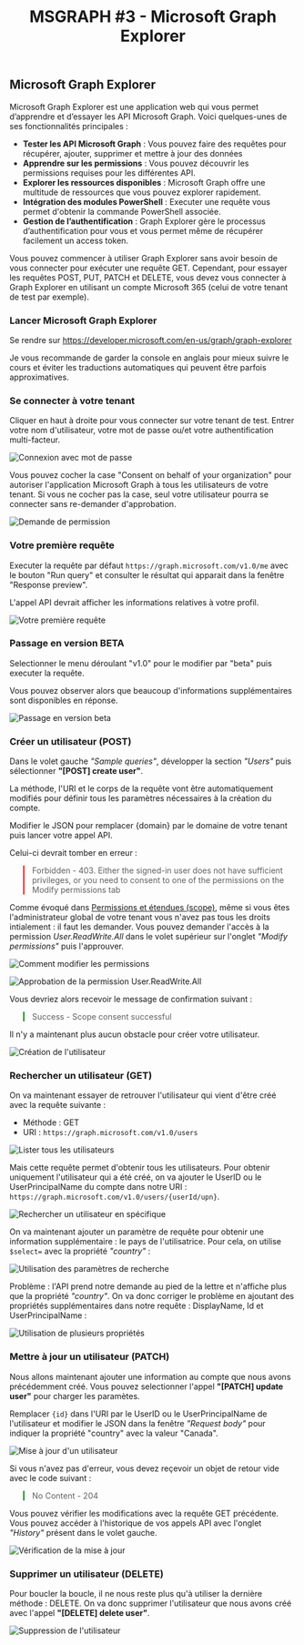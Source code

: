 ﻿---
layout: post
title: "MSGRAPH #3 - Microsoft Graph Explorer"
description: "Prendre en main efficacement l'outil web de requête d'API"
tableOfContent: "/2023/09/17/cours-msgraph-sommaire"
nextLink:
  name: "Partie 4"
  id: "/2023/09/17/cours-msgraph-004"
prevLink:
  name: "Partie 2"
  id: "/2023/09/17/cours-msgraph-002"
---

## Microsoft Graph Explorer

Microsoft Graph Explorer est une application web qui vous permet d’apprendre et d’essayer les API Microsoft Graph. Voici quelques-unes de ses fonctionnalités principales :

- **Tester les API Microsoft Graph** : Vous pouvez faire des requêtes pour récupérer, ajouter, supprimer et mettre à jour des données
- **Apprendre sur les permissions** : Vous pouvez découvrir les permissions requises pour les différentes API.
- **Explorer les ressources disponibles** : Microsoft Graph offre une multitude de ressources que vous pouvez explorer rapidement.
- **Intégration des modules PowerShell** : Executer une requête vous permet d'obtenir la commande PowerShell associée.
- **Gestion de l’authentification** : Graph Explorer gère le processus d’authentification pour vous et vous permet même de récupérer facilement un access token.

Vous pouvez commencer à utiliser Graph Explorer sans avoir besoin de vous connecter pour exécuter une requête GET. Cependant, pour essayer les requêtes POST, PUT, PATCH et DELETE, vous devez vous connecter à Graph Explorer en utilisant un compte Microsoft 365 (celui de votre tenant de test par exemple).

### Lancer Microsoft Graph Explorer

Se rendre sur <https://developer.microsoft.com/en-us/graph/graph-explorer>

Je vous recommande de garder la console en anglais pour mieux suivre le cours et éviter les traductions automatiques qui peuvent être parfois approximatives.

### Se connecter à votre tenant

Cliquer en haut à droite pour vous connecter sur votre tenant de test. Entrer votre nom d'utilisateur, votre mot de passe ou/et votre authentification multi-facteur.

![Connexion avec mot de passe](/assets/images/msgraph-301.png)

Vous pouvez cocher la case "Consent on behalf of your organization" pour autoriser l'application Microsoft Graph à tous les utilisateurs de votre tenant. Si vous ne cocher pas la case, seul votre utilisateur pourra se connecter sans re-demander d'approbation.

![Demande de permission](/assets/images/msgraph-302.png)

### Votre première requête

Executer la requête par défaut `https://graph.microsoft.com/v1.0/me` avec le bouton "Run query" et consulter le résultat qui apparait dans la fenêtre "Response preview".

L'appel API devrait afficher les informations relatives à votre profil.

![Votre première requête](/assets/images/msgraph-318.png)

### Passage en version BETA

Selectionner le menu déroulant "v1.0" pour le modifier par "beta" puis executer la requête.

Vous pouvez observer alors que beaucoup d'informations supplémentaires sont disponibles en réponse.

![Passage en version beta](/assets/images/msgraph-317.png)

### Créer un utilisateur (POST)

Dans le volet gauche *"Sample queries"*, développer la section *"Users"* puis sélectionner **"\[POST] create user"**.

La méthode, l'URI et le corps de la requête vont être automatiquement modifiés pour définir tous les paramètres nécessaires à la création du compte.

Modifier le JSON pour remplacer {domain} par le domaine de votre tenant puis lancer votre appel API.

Celui-ci devrait tomber en erreur :

<blockquote style="
    background: var(--negative);
    border-color: red;
">
  <p>Forbidden - 403. Either the signed-in user does not have sufficient privileges, or you need to consent to one of the permissions on the Modify permissions tab</p>
</blockquote>

Comme évoqué dans [Permissions et étendues (scope)](/2023/09/17/cours-msgraph-002#permissions-et-étendues-scopes), même si vous êtes l'administrateur global de votre tenant vous n'avez pas tous les droits intialement : il faut les demander. Vous pouvez demander l'accès à la permission *User.ReadWrite.All* dans le volet supérieur sur l'onglet *"Modify permissions"* puis l'approuver.

![Comment modifier les permissions](/assets/images/msgraph-305.png)

![Approbation de la permission User.ReadWrite.All](/assets/images/msgraph-306.png)

Vous devriez alors recevoir le message de confirmation suivant : 

<blockquote style="
    border-color: green;
    background: var(--positive);
">
  <p>Success - Scope consent successful</p>
</blockquote>

Il n'y a maintenant plus aucun obstacle pour créer votre utilisateur.

![Création de l'utilisateur](/assets/images/msgraph-308.png)

### Rechercher un utilisateur (GET)

On va maintenant essayer de retrouver l'utilisateur qui vient d'être créé avec la requête suivante :

- Méthode : GET
- URI : `https://graph.microsoft.com/v1.0/users`

![Lister tous les utilisateurs](/assets/images/msgraph-309.png)

Mais cette requête permet d'obtenir tous les utilisateurs. Pour obtenir uniquement l'utilisateur qui a été créé, on va ajouter le UserID ou le UserPrincipalName du compte dans notre URI : `https://graph.microsoft.com/v1.0/users/{userId/upn}`.

![Rechercher un utilisateur en spécifique](/assets/images/msgraph-310.png)

On va maintenant ajouter un paramètre de requête pour obtenir une information supplémentaire : le pays de l'utilisatrice. Pour cela, on utilise `$select=` avec la propriété *"country"* :

![Utilisation des paramètres de recherche](/assets/images/msgraph-311.png)

Problème : l'API prend notre demande au pied de la lettre et n'affiche plus que la propriété *"country"*. On va donc corriger le problème en ajoutant des propriétés supplémentaires dans notre requête : DisplayName, Id et UserPrincipalName :

![Utilisation de plusieurs propriétés](/assets/images/msgraph-312.png)

### Mettre à jour un utilisateur (PATCH)

Nous allons maintenant ajouter une information au compte que nous avons précédemment créé. Vous pouvez selectionner l'appel **"\[PATCH] update user"** pour charger les paramètes.

Remplacer `{id}` dans l'URI par le UserID ou le UserPrincipalName de l'utilisateur et modifier le JSON dans la fenêtre *"Request body"* pour indiquer la propriété "country" avec la valeur "Canada".

![Mise à jour d'un utilisateur](/assets/images/msgraph-313.png)

Si vous n'avez pas d'erreur, vous devez reçevoir un objet de retour vide avec le code suivant :

<blockquote style="
    border-color: green;
    background: var(--positive);
">
  <p>No Content - 204</p>
</blockquote>

Vous pouvez vérifier les modifications avec la requête GET précédente. Vous pouvez accéder à l'historique de vos appels API avec l'onglet *"History"* présent dans le volet gauche.

![Vérification de la mise à jour](/assets/images/msgraph-315.png)

### Supprimer un utilisateur (DELETE)

Pour boucler la boucle, il ne nous reste plus qu'à utiliser la dernière méthode : DELETE. On va donc supprimer l'utilisateur que nous avons créé avec l'appel **"\[DELETE] delete user"**.

![Suppression de l'utilisateur](/assets/images/msgraph-316.png)
